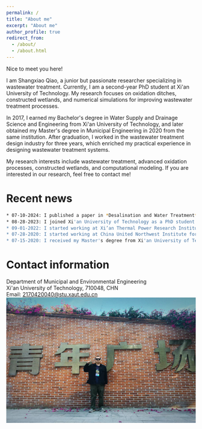 ```yaml
---
permalink: /
title: "About me"
excerpt: "About me"
author_profile: true
redirect_from: 
  - /about/
  - /about.html
---
```


Nice to meet you here!

I am Shangxiao Qiao, a junior but passionate researcher specializing in wastewater treatment. Currently, I am a second-year PhD student at Xi'an University of Technology. My research focuses on oxidation ditches, constructed wetlands, and numerical simulations for improving wastewater treatment processes.

In 2017, I earned my Bachelor's degree in Water Supply and Drainage Science and Engineering from Xi'an University of Technology, and later obtained my Master's degree in Municipal Engineering in 2020 from the same institution. After graduation, I worked in the wastewater treatment design industry for three years, which enriched my practical experience in designing wastewater treatment systems.

My research interests include wastewater treatment, advanced oxidation processes, constructed wetlands, and computational modeling. If you are interested in our research, feel free to contact me!

<!--- 
<h2>I am currently on the job market.</h2>
--->

Recent news
======

```bash
* 07-10-2024: I published a paper in *Desalination and Water Treatment*.
* 08-28-2023: I joined Xi'an University of Technology as a PhD student.
* 09-01-2022: I started working at Xi’an Thermal Power Research Institute Co., Ltd.
* 07-28-2020: I started working at China United Northwest Institute for Engineering Design & Research Co., Ltd.
* 07-15-2020: I received my Master's degree from Xi'an University of Technology.
```

Contact information
======
Department of Municipal and Environmental Engineering <br>
Xi'an University of Technology, 710048, CHN <br>
Email: 2170420040@stu.xaut.edu.cn
<a>
<img src="/images/WechatIMG1.jpg" alt="Trulli" width="700" height="333">
</a>


<body> 
<p style="text-align:left">
<script type="text/javascript" id="clustrmaps" src="//cdn.clustrmaps.com/map_v2.js?cl=ffffff&w=70&t=n&d=gJFHiN0kuh2VoYoh3GoQCltCfsr03nsanhtTVTdVs0M&co=ffffff&ct=ffffff&cmn=ffffff&cmo=ffffff"></script>
 </p>
</body>










<!---
Quick link
======
[My PhD defense slides](https://xuxiaojian.github.io/files/defense.pdf)

--->


<!--- 
Before I came to WashU, I got my B.Eng. degree from University of Electronic Science and Technology of China (UESTC) in 2014 and then was recommend as an exam-free student to the graduate school of UESTC and later got my M.S. degree there in 2017. Back then, I majored in communication and information engineering and did most of my research in wireless and computer network engineering. It was a very helpful and interesting journey and I always appreciate what I have learned in that field. Besides, UESTC is located in Chengdu, a city full of good food. I enjoied my seven years there a lot!
I am always attracted by the beauty of mathematical analysis and I feel so lucky to be able to join the CIG group after I came to WashU. CIG is a pretty cool place and I learned a lot here from my advisor and groupmates. My research of interests includes computational imaging, optimization theory,computer vision and machine learning. Feel free to follow us if you think our research is interesting!
--->

<!--- 
Xiaojian Xu received the B.Eng. degree in communication and information engineering in 2014, and the M,S. degree in communication and information system in 2017 from University of Electronic Science and Technology of China, Chengdu, China. She is currently working toward the Ph.D. degree with the Computational Imaging Group in Washington University in St. Louis, St. Louis, MO, USA. Her research interests include computational imaging, machine learning, deep learning, and optimization. 

Nice to meet you here!
I am Xiaojian Xu, a junior but passionate researcher working on computational imaging! I am currently a postdoc student in the EECS department working with [Prof. Jeffery Fessler]( https://web.eecs.umich.edu/~fessler/) at University of Michigan.

Here is a brief introduction about my background: I got my PhD degree in Computer Science from Washington University in St. Louis (WashU) in 2022, where I had the fortune to work with [Prof. Ulugbek Kamilov](https://engineering.wustl.edu/faculty/Ulugbek-Kamilov.html) in the Computational Imaging Group (CIG). Before I came to WashU, I got my B.Eng. degree in Communication and Information Engineering from University of Electronic Science and Technology of China (UESTC) in 2014 and then was recommend as an exam-free student to the graduate school and got my M.S. degree in Communication and Information Systems there in 2017. 

My research interests include computational imaging, inverse problems, optimization theory, computer vision and deep learning. Please feel free to contact me if you are interested in our research or would like to have a casual chat! 

--->


